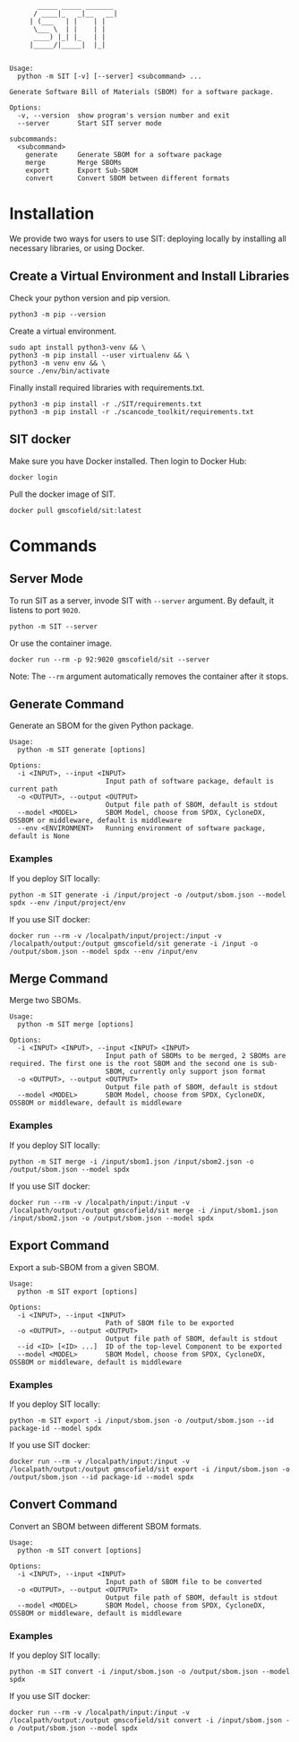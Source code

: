 ```
       _____ _____ _______ 
      / ____|_   _|__   __|
     | (___   | |    | |   
      \___ \  | |    | |   
      ____) |_| |_   | |   
     |_____/|_____|  |_|   
            

Usage:
  python -m SIT [-v] [--server] <subcommand> ...

Generate Software Bill of Materials (SBOM) for a software package.

Options:
  -v, --version  show program's version number and exit
  --server       Start SIT server mode

subcommands:
  <subcommand>
    generate     Generate SBOM for a software package
    merge        Merge SBOMs
    export       Export Sub-SBOM
    convert      Convert SBOM between different formats
```

# Installation

We provide two ways for users to use SIT: deploying locally by installing all necessary libraries, or using Docker.

## Create a Virtual Environment and Install Libraries

Check your python version and pip version.

```shell
python3 -m pip --version
```

Create a virtual environment.

```shell
sudo apt install python3-venv && \  
python3 -m pip install --user virtualenv && \  
python3 -m venv env && \
source ./env/bin/activate
```

Finally install required libraries with requirements.txt.

```shell
python3 -m pip install -r ./SIT/requirements.txt
python3 -m pip install -r ./scancode_toolkit/requirements.txt
```

## SIT docker

Make sure you have Docker installed. Then login to Docker Hub:
```shell
docker login
```

Pull the docker image of SIT.
```shell
docker pull gmscofield/sit:latest
```

# Commands

## Server Mode

To run SIT as a server, invode SIT with `--server` argument. By default, it listens to port `9020`.

```shell
python -m SIT --server
```

Or use the container image.

```shell
docker run --rm -p 92:9020 gmscofield/sit --server
```
Note: The `--rm` argument automatically removes the container after it stops.


## Generate Command

Generate an SBOM for the given Python package.

```
Usage:
  python -m SIT generate [options]

Options:
  -i <INPUT>, --input <INPUT>
                        Input path of software package, default is current path
  -o <OUTPUT>, --output <OUTPUT>
                        Output file path of SBOM, default is stdout
  --model <MODEL>       SBOM Model, choose from SPDX, CycloneDX, OSSBOM or middleware, default is middleware
  --env <ENVIRONMENT>   Running environment of software package, default is None
```

### Examples

If you deploy SIT locally:
```shell
python -m SIT generate -i /input/project -o /output/sbom.json --model spdx --env /input/project/env
```

If you use SIT docker:
```shell
docker run --rm -v /localpath/input/project:/input -v /localpath/output:/output gmscofield/sit generate -i /input -o /output/sbom.json --model spdx --env /input/env
```

## Merge Command

Merge two SBOMs.

```
Usage:
  python -m SIT merge [options]

Options:
  -i <INPUT> <INPUT>, --input <INPUT> <INPUT>
                        Input path of SBOMs to be merged, 2 SBOMs are required. The first one is the root SBOM and the second one is sub-
                        SBOM, currently only support json format
  -o <OUTPUT>, --output <OUTPUT>
                        Output file path of SBOM, default is stdout
  --model <MODEL>       SBOM Model, choose from SPDX, CycloneDX, OSSBOM or middleware, default is middleware
```

### Examples

If you deploy SIT locally:
```shell
python -m SIT merge -i /input/sbom1.json /input/sbom2.json -o /output/sbom.json --model spdx
```

If you use SIT docker:
```shell
docker run --rm -v /localpath/input:/input -v /localpath/output:/output gmscofield/sit merge -i /input/sbom1.json /input/sbom2.json -o /output/sbom.json --model spdx
```

## Export Command

Export a sub-SBOM from a given SBOM.

```
Usage:
  python -m SIT export [options]

Options:
  -i <INPUT>, --input <INPUT>
                        Path of SBOM file to be exported
  -o <OUTPUT>, --output <OUTPUT>
                        Output file path of SBOM, default is stdout
  --id <ID> [<ID> ...]  ID of the top-level Component to be exported
  --model <MODEL>       SBOM Model, choose from SPDX, CycloneDX, OSSBOM or middleware, default is middleware
```

### Examples

If you deploy SIT locally:
```shell
python -m SIT export -i /input/sbom.json -o /output/sbom.json --id package-id --model spdx
```

If you use SIT docker:
```shell
docker run --rm -v /localpath/input:/input -v /localpath/output:/output gmscofield/sit export -i /input/sbom.json -o /output/sbom.json --id package-id --model spdx
```

## Convert Command

Convert an SBOM between different SBOM formats.

```
Usage:
  python -m SIT convert [options]

Options:
  -i <INPUT>, --input <INPUT>
                        Input path of SBOM file to be converted
  -o <OUTPUT>, --output <OUTPUT>
                        Output file path of SBOM, default is stdout
  --model <MODEL>       SBOM Model, choose from SPDX, CycloneDX, OSSBOM or middleware, default is middleware
```

### Examples

If you deploy SIT locally:
```shell
python -m SIT convert -i /input/sbom.json -o /output/sbom.json --model spdx
```

If you use SIT docker:
```shell
docker run --rm -v /localpath/input:/input -v /localpath/output:/output gmscofield/sit convert -i /input/sbom.json -o /output/sbom.json --model spdx
```
